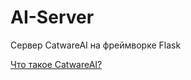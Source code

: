 # AI-Server
Сервер CatwareAI на фреймворке Flask

[Что такое CatwareAI?](https://vk.com/@catpy-kak-obschatsya-kak-kotopai)
